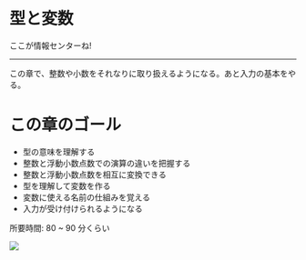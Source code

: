 # 型と変数

ここが情報センターね!

---

この章で、整数や小数をそれなりに取り扱えるようになる。あと入力の基本をやる。

# この章のゴール

* 型の意味を理解する
* 整数と浮動小数点数での演算の違いを把握する
* 整数と浮動小数点数を相互に変換できる
* 型を理解して変数を作る
* 変数に使える名前の仕組みを覚える
* 入力が受け付けられるようになる

所要時間: 80 ~ 90 分くらい

<!--shinobi1--><script type="text/javascript" src="//xa.shinobi.jp/ufo/188681803"></script><noscript><a href="//xa.shinobi.jp/bin/gg?188681803" target="_blank"><img src="//xa.shinobi.jp/bin/ll?188681803" border="0"></a><br><span style="font-size:9px"><img style="margin:0;vertical-align:text-bottom;" src="//img.shinobi.jp/tadaima/fj.gif" width="19" height="11"> </span></noscript><!--shinobi2-->
